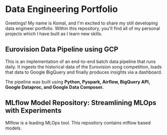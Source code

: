 # Data Engineering Portfolio
Greetings! My name is Komal, and I'm excited to share my still developing data engineer portfolio. Within this repository, you'll find all of my personal projects which I have built as I learn new skills.

<h2>Eurovision Data Pipeline using GCP</h2>

This is an implementation of an end-to-end batch data pipeline that runs daily. It ingests the historical data of the Eurovision song competition, 
loads that data to Google BigQuery and finally produces insights via a dashboard.

The pipeline was built using **Python, Pyspark, Airflow, BigQuery API, Google Dataproc, and Google Data Composer.**



<h2>MLflow Model Repository: Streamlining MLOps with Experiments</h2>
Mlflow is a leading MLOps tool. This repository contains mlflow based models. 

